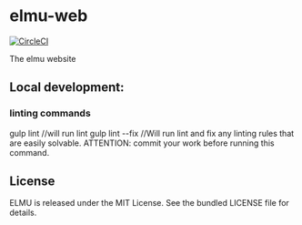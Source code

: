 # elmu-web

[![CircleCI](https://circleci.com/gh/elmu/elmu-web.svg?style=svg)](https://circleci.com/gh/elmu/elmu-web)

The elmu website

## Local development:

### linting commands

gulp lint //will run lint
gulp lint --fix //Will run lint and fix any linting rules that are easily solvable. ATTENTION: commit your work before running this command.

## License

ELMU is released under the MIT License. See the bundled LICENSE file for details.
